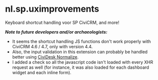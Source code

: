 nl.sp.uximprovements
====================

Keyboard shortcut handling voor SP CiviCRM, and more!

***Note to future developers and/or archaeologists:***

- It seems the shortcut handling JS functions don't work properly with CiviCRM 4.6 / 4.7, only with version 4.4.
- Also, the input validation in this extension can probably be handled better using [CiviDesk Normalize](https://github.com/cividesk/com.cividesk.normalize).
- I added a check so all the javascript code isn't loaded with every XHR request as well (for instance, it was also loaded for each dashboard widget and each inline form).



